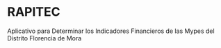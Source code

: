 # RAPITEC
Aplicativo para Determinar los Indicadores Financieros de las Mypes del Distrito Florencia de Mora
